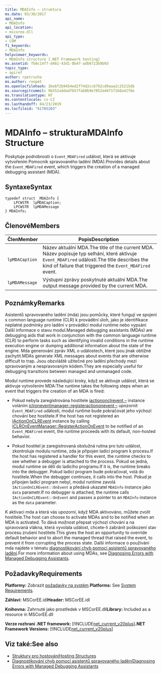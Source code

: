 ```yaml
---
title: MDAInfo – struktura
ms.date: 03/30/2017
api_name:
- MDAInfo
api_location:
- mscoree.dll
api_type:
- COM
f1_keywords:
- MDAInfo
helpviewer_keywords:
- MDAInfo structure [.NET Framework hosting]
ms.assetid: fb8c14f7-d461-43d1-8b47-adb6723b9b93
topic_type:
- apiref
author: rpetrusha
ms.author: ronpet
ms.openlocfilehash: 3be6f2b9454ed2f74d2cc6792cd9aaa2c25215db
ms.sourcegitcommit: 9b552addadfb57fab0b9e7852ed4f1f1b8a42f8e
ms.translationtype: HT
ms.contentlocale: cs-CZ
ms.lasthandoff: 04/23/2019
ms.locfileid: "61765203"
---
```

# <a name="mdainfo-structure"></a><span data-ttu-id="35944-102">MDAInfo – struktura</span><span class="sxs-lookup"><span data-stu-id="35944-102">MDAInfo Structure</span></span>
<span data-ttu-id="35944-103">Poskytuje podrobnosti o `Event_MDAFired` událost, která se aktivuje vytvořením Pomocník spravovaného ladění (MDA).</span><span class="sxs-lookup"><span data-stu-id="35944-103">Provides details about the `Event_MDAFired` event, which triggers the creation of a managed debugging assistant (MDA).</span></span>  
  
## <a name="syntax"></a><span data-ttu-id="35944-104">Syntaxe</span><span class="sxs-lookup"><span data-stu-id="35944-104">Syntax</span></span>  
  
```  
typedef struct _MDAInfo {  
    LPCWSTR  lpMDACaption;  
    LPCWSTR  lpMDAMessage  
} MDAInfo;  
```  
  
## <a name="members"></a><span data-ttu-id="35944-105">Členové</span><span class="sxs-lookup"><span data-stu-id="35944-105">Members</span></span>  
  
|<span data-ttu-id="35944-106">Člen</span><span class="sxs-lookup"><span data-stu-id="35944-106">Member</span></span>|<span data-ttu-id="35944-107">Popis</span><span class="sxs-lookup"><span data-stu-id="35944-107">Description</span></span>|  
|------------|-----------------|  
|`lpMDACaption`|<span data-ttu-id="35944-108">Název aktuální MDA.</span><span class="sxs-lookup"><span data-stu-id="35944-108">The title of the current MDA.</span></span> <span data-ttu-id="35944-109">Název popisuje typ selhání, které aktivuje `Event_MDAFired` událostí.</span><span class="sxs-lookup"><span data-stu-id="35944-109">The title describes the kind of failure that triggered the `Event_MDAFired` event.</span></span>|  
|`lpMDAMessage`|<span data-ttu-id="35944-110">Výstupní zprávy poskytnuté aktuální MDA.</span><span class="sxs-lookup"><span data-stu-id="35944-110">The output message provided by the current MDA.</span></span>|  
  
## <a name="remarks"></a><span data-ttu-id="35944-111">Poznámky</span><span class="sxs-lookup"><span data-stu-id="35944-111">Remarks</span></span>  
 <span data-ttu-id="35944-112">Asistentů spravovaného ladění (mda) jsou pomůcky, které fungují ve spojení s common language runtime (CLR) k provádění úloh, jako je identifikace neplatné podmínky pro ladění v prováděcí modul runtime nebo vypsání Další informace o stavu modul.</span><span class="sxs-lookup"><span data-stu-id="35944-112">Managed debugging assistants (MDAs) are debugging aids that work in conjunction with the common language runtime (CLR) to perform tasks such as identifying invalid conditions in the runtime execution engine or dumping additional information about the state of the engine.</span></span> <span data-ttu-id="35944-113">Mda generování zpráv XML o událostech, které jsou jinak obtížné zachytit.</span><span class="sxs-lookup"><span data-stu-id="35944-113">MDAs generate XML messages about events that are otherwise difficult to trap.</span></span> <span data-ttu-id="35944-114">Jsou obzvláště užitečné pro ladění přechody mezi spravovaným a nespravovaným kódem.</span><span class="sxs-lookup"><span data-stu-id="35944-114">They are especially useful for debugging transitions between managed and unmanaged code.</span></span>  
  
 <span data-ttu-id="35944-115">Modul runtime provede následující kroky, když se aktivuje událost, která se aktivuje vytvořením MDA:</span><span class="sxs-lookup"><span data-stu-id="35944-115">The runtime takes the following steps when an event that triggers the creation of an MDA is fired:</span></span>  
  
- <span data-ttu-id="35944-116">Pokud nebyla zaregistrována hostitele [iactiononclrevent –](../../../../docs/framework/unmanaged-api/hosting/iactiononclrevent-interface.md) instance voláním [iclroneventmanager::registeractiononevent –](../../../../docs/framework/unmanaged-api/hosting/iclroneventmanager-registeractiononevent-method.md) upozornit `Event_MDAFired` události, modul runtime bude pokračovat jeho výchozí chování bez hostitele.</span><span class="sxs-lookup"><span data-stu-id="35944-116">If the host has not registered an [IActionOnCLREvent](../../../../docs/framework/unmanaged-api/hosting/iactiononclrevent-interface.md) instance by calling [ICLROnEventManager::RegisterActionOnEvent](../../../../docs/framework/unmanaged-api/hosting/iclroneventmanager-registeractiononevent-method.md) to be notified of an `Event_MDAFired` event, the runtime proceeds with its default, non-hosted behavior.</span></span>  
  
- <span data-ttu-id="35944-117">Pokud hostitel je zaregistrovaná obslužná rutina pro tuto událost, zkontroluje modulu runtime, zda je připojen ladicí program k procesu.</span><span class="sxs-lookup"><span data-stu-id="35944-117">If the host has registered a handler for this event, the runtime checks to see whether a debugger is attached to the process.</span></span> <span data-ttu-id="35944-118">Pokud se jedná, modul runtime se dělí do ladicího programu.</span><span class="sxs-lookup"><span data-stu-id="35944-118">If it is, the runtime breaks into the debugger.</span></span> <span data-ttu-id="35944-119">Pokud ladicí program bude pokračovat, volá do hostitele.</span><span class="sxs-lookup"><span data-stu-id="35944-119">When the debugger continues, it calls into the host.</span></span> <span data-ttu-id="35944-120">Pokud je připojen ladicí program nebyl, modul runtime zavolá `IActionOnCLREvent::OnEvent` a předává ukazatel `MDAInfo` instance jako `data` parametr.</span><span class="sxs-lookup"><span data-stu-id="35944-120">If no debugger is attached, the runtime calls `IActionOnCLREvent::OnEvent` and passes a pointer to an `MDAInfo` instance as the `data` parameter.</span></span>  
  
 <span data-ttu-id="35944-121">K aktivaci mda a která vás upozorní, když MDA aktivováno, můžete zvolit hostitele.</span><span class="sxs-lookup"><span data-stu-id="35944-121">The host can choose to activate MDAs and to be notified when an MDA is activated.</span></span> <span data-ttu-id="35944-122">To dává možnost přepsat výchozí chování a na spravovaná vlákna, která vyvolala událost, chcete-li zabránit poškození stav procesu zrušení hostitele.</span><span class="sxs-lookup"><span data-stu-id="35944-122">This gives the host an opportunity to override default behavior and to abort the managed thread that raised the event, to prevent it from corrupting the process state.</span></span> <span data-ttu-id="35944-123">Další informace o používání mda najdete v tématu [diagnostikování chyb pomocí asistentů spravovaného ladění](../../../../docs/framework/debug-trace-profile/diagnosing-errors-with-managed-debugging-assistants.md).</span><span class="sxs-lookup"><span data-stu-id="35944-123">For more information about using MDAs, see [Diagnosing Errors with Managed Debugging Assistants](../../../../docs/framework/debug-trace-profile/diagnosing-errors-with-managed-debugging-assistants.md).</span></span>  
  
## <a name="requirements"></a><span data-ttu-id="35944-124">Požadavky</span><span class="sxs-lookup"><span data-stu-id="35944-124">Requirements</span></span>  
 <span data-ttu-id="35944-125">**Platformy:** Zobrazit [požadavky na systém](../../../../docs/framework/get-started/system-requirements.md).</span><span class="sxs-lookup"><span data-stu-id="35944-125">**Platforms:** See [System Requirements](../../../../docs/framework/get-started/system-requirements.md).</span></span>  
  
 <span data-ttu-id="35944-126">**Záhlaví:** MSCorEE.idl</span><span class="sxs-lookup"><span data-stu-id="35944-126">**Header:** MSCorEE.idl</span></span>  
  
 <span data-ttu-id="35944-127">**Knihovna:** Zahrnuté jako prostředek v MSCorEE.dll</span><span class="sxs-lookup"><span data-stu-id="35944-127">**Library:** Included as a resource in MSCorEE.dll</span></span>  
  
 <span data-ttu-id="35944-128">**Verze rozhraní .NET framework:** [!INCLUDE[net_current_v20plus](../../../../includes/net-current-v20plus-md.md)]</span><span class="sxs-lookup"><span data-stu-id="35944-128">**.NET Framework Versions:** [!INCLUDE[net_current_v20plus](../../../../includes/net-current-v20plus-md.md)]</span></span>  
  
## <a name="see-also"></a><span data-ttu-id="35944-129">Viz také:</span><span class="sxs-lookup"><span data-stu-id="35944-129">See also</span></span>

- [<span data-ttu-id="35944-130">Struktury pro hostování</span><span class="sxs-lookup"><span data-stu-id="35944-130">Hosting Structures</span></span>](../../../../docs/framework/unmanaged-api/hosting/hosting-structures.md)
- [<span data-ttu-id="35944-131">Diagnostikování chyb pomocí asistentů spravovaného ladění</span><span class="sxs-lookup"><span data-stu-id="35944-131">Diagnosing Errors with Managed Debugging Assistants</span></span>](../../../../docs/framework/debug-trace-profile/diagnosing-errors-with-managed-debugging-assistants.md)
